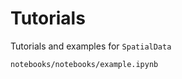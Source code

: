 # Tutorials

Tutorials and examples for `SpatialData`

```{toctree}
notebooks/notebooks/example.ipynb
```
